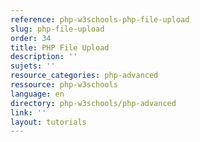 ```yaml
---
reference: php-w3schools-php-file-upload
slug: php-file-upload
order: 34
title: PHP File Upload
description: ''
sujets: ''
resource_categories: php-advanced
ressource: php-w3schools
language: en
directory: php-w3schools/php-advanced
link: ''
layout: tutorials
---
```

